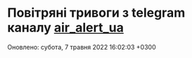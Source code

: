 # Повітряні тривоги з telegram каналу [air_alert_ua](https://t.me/air_alert_ua)

Оновлено:
субота, 7 травня 2022 16:02:03 +0300

